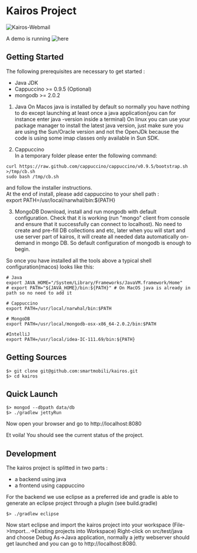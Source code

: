 Kairos Project
==============

![Kairos-Webmail](https://github.com/downloads/smartmobili/kairos/kairos_webmail_horz.png)

A demo is running ![here](http://bifrost.smartmobili.com/kairos-1.0/)


Getting Started
---------------
The following prerequisites are necessary to get started :

* Java JDK  
* Cappuccino >= 0.9.5 (Optional)  
* mongodb >= 2.0.2  

1) Java 
On Macos java is installed by default so normally you have nothing to do except launching at least once a java application(you can for instance enter java -version inside a terminal)
On linux you can use your package manager to install the latest java version, just make sure you are
using the Sun/Oracle version and not the OpenJDk because the code is using some imap classes only
available in Sun SDK.

2) Cappuccino  
In a temporary folder please enter the following command:  
  
`curl https://raw.github.com/cappuccino/cappuccino/v0.9.5/bootstrap.sh >/tmp/cb.sh`  
`sudo bash /tmp/cb.sh`  

and follow the installer instructions.  
At the end of install, please add cappuccino to your shell path :  
    export PATH=/usr/local/narwhal/bin:${PATH}  

3) MongoDB
Download, install and run mongodb with default configuration. Check that it is working (run "mongo" client from console and ensure that it successfully can connect to localhost).
No need to create and pre-fill DB collections and etc, later when you will start and use server part of kairos, it will create all needed data automatically on-demand in mongo DB. So default configuration of mongodb is enough to begin.


So once you have installed all the tools above a typical shell configuration(macos) looks like this:  

    # Java 
    export JAVA_HOME="/System/Library/Frameworks/JavaVM.framework/Home"
    # export PATH="${JAVA_HOME}/bin:${PATH}" # On MacOS java is already in path so no need to add it

    # Cappuccino  
    export PATH=/usr/local/narwhal/bin:$PATH  

    # MongoDB
    export PATH=/usr/local/mongodb-osx-x86_64-2.0.2/bin:$PATH  

    #IntelliJ  
    export PATH=/usr/local/idea-IC-111.69/bin:${PATH}  

Getting Sources  
---------------  
  
`$> git clone git@github.com:smartmobili/kairos.git`  
`$> cd kairos`  

Quick Launch
---------------

`$> mongod --dbpath data/db`  
`$> ./gradlew jettyRun`  

Now open your browser and go to http://localhost:8080  

Et voila! You should see the current status of the project.  

Development
---------------

The kairos project is splitted in two parts :

- a backend using java
- a frontend using cappuccino

For the backend we use eclipse as a preferred ide and gradle is able to generate an eclipse project through a plugin (see build.gradle)

`$> ./gradlew eclipse`

Now start eclipse and import the kairos project into your workspace (File->Import...->Existing projects into Workspace)
Right-click on src/test/java and choose Debug As->Java application, normally a jetty webserver should get launched and you can go
to http://localhost:8080.











